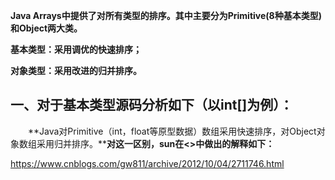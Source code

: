 **Java Arrays中提供了对所有类型的排序。其中主要分为Primitive(8种基本类型)和Object两大类。**

**基本类型：采用调优的快速排序；**

**对象类型：采用改进的归并排序。**

## 一、对于基本类型源码分析如下（以int[]为例）：

　　**Java对Primitive（int，float等原型数据）数组采用快速排序，对Object对象数组采用归并排序。****对这一区别，sun在<<The Java Tutorial>>中做出的解释如下：**





https://www.cnblogs.com/gw811/archive/2012/10/04/2711746.html